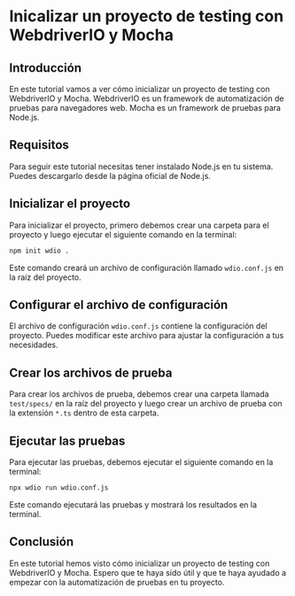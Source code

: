 <!-- create readme for testing tutorial -->
# Inicalizar un proyecto de testing con WebdriverIO y Mocha

## Introducción

En este tutorial vamos a ver cómo inicializar un proyecto de testing con WebdriverIO y Mocha. WebdriverIO es un framework de automatización de pruebas para navegadores web. Mocha es un framework de pruebas para Node.js.

## Requisitos

Para seguir este tutorial necesitas tener instalado Node.js en tu sistema. Puedes descargarlo desde la página oficial de Node.js.

## Inicializar el proyecto

Para inicializar el proyecto, primero debemos crear una carpeta para el proyecto y luego ejecutar el siguiente comando en la terminal:

```bash
npm init wdio .
```

Este comando creará un archivo de configuración llamado `wdio.conf.js` en la raíz del proyecto.

## Configurar el archivo de configuración

El archivo de configuración `wdio.conf.js` contiene la configuración del proyecto. Puedes modificar este archivo para ajustar la configuración a tus necesidades.

## Crear los archivos de prueba

Para crear los archivos de prueba, debemos crear una carpeta llamada `test/specs/` en la raíz del proyecto y luego crear un archivo de prueba con la extensión `*.ts` dentro de esta carpeta.

## Ejecutar las pruebas

Para ejecutar las pruebas, debemos ejecutar el siguiente comando en la terminal:

```bash
npx wdio run wdio.conf.js
```

Este comando ejecutará las pruebas y mostrará los resultados en la terminal.

## Conclusión

En este tutorial hemos visto cómo inicializar un proyecto de testing con WebdriverIO y Mocha. Espero que te haya sido útil y que te haya ayudado a empezar con la automatización de pruebas en tu proyecto.
